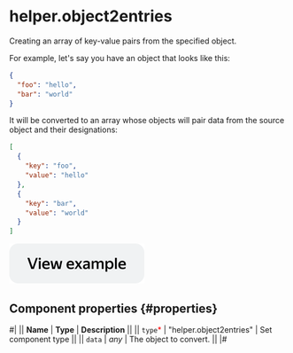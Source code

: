 # helper.object2entries

Creating an array of key-value pairs from the specified object.

For example, let's say you have an object that looks like this:

```json
{
  "foo": "hello",
  "bar": "world"
}
```

It will be converted to an array whose objects will pair data from the source object and their designations:

```json
[
  {
    "key": "foo",
    "value": "hello"
  },
  {
    "key": "bar",
    "value": "world"
  }
]
```

[![image](../_images/buttons/view-example.svg)](https://clck.ru/RnsKc)

## Component properties {#properties}

#|
|| **Name** | **Type** | **Description** ||
|| `type`<span style="color: red">\*</span> | "helper.object2entries" | Set component type ||
|| `data` | _any_ | The object to convert. ||
|#
